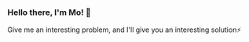 ### Hello there, I'm Mo! 👋

Give me an interesting problem, and I'll give you an interesting solution⚡️
<!--
**Niangmodou/Niangmodou** is a ✨ _special_ ✨ repository because its `README.md` (this file) appears on your GitHub profile.
My name is Modou Niang, and i'm a Software Developer. I'm a third year Computer Science Student at NYU, and I'm an incoming intern @ Facebook NY.
Here are some ideas to get you started:

- 🔭 I’m currently working on ...
- 🌱 I’m currently learning ...
- 👯 I’m looking to collaborate on ...
- 🤔 I’m looking for help with ...
- 💬 Ask me about ...
- 📫 How to reach me: ...
- 😄 Pronouns: ...
- ⚡ Fun fact: ...
-->
